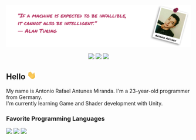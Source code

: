 ![](readme-banner.png)

<p align="center">
<a href="mailto:rafael.antunes.dev@gmail.com"><img src="https://img.shields.io/badge/rafael.antunes.dev@gmail.com-D14836?style=for-the-badge&logo=gmail&logoColor=white"/></a>
<a href="https://www.linkedin.com/in/antonio-rafael-antunes-miranda-6030a31b0"><img src="https://img.shields.io/badge/LinkedIn-0077B5?style=for-the-badge&logo=linkedin&logoColor=white"/></a>
<a href="https://discord.com/users/535479077566545947"><img src="https://img.shields.io/badge/Discord-7289DA?style=for-the-badge&logo=discord&logoColor=white"/></a>
</p>

## Hello <img src="https://github.com/Schwapo/Schwapo/blob/main/wave.gif" width="24.1" height="23.4">
My name is Antonio Rafael Antunes Miranda. I'm a 23-year-old programmer from Germany.  
I'm currently learning Game and Shader development with Unity.

### Favorite Programming Languages
![](https://img.shields.io/badge/C%23-239120?style=for-the-badge&logo=c-sharp&logoColor=white)
![](https://img.shields.io/badge/Python-3776AB?style=for-the-badge&logo=python&logoColor=white)
![](https://img.shields.io/badge/C%2B%2B-00599C?style=for-the-badge&logo=c%2B%2B&logoColor=white)

